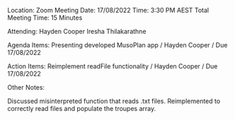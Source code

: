 Location: Zoom Meeting
Date: 17/08/2022
Time: 3:30 PM AEST
Total Meeting Time: 15 Minutes

Attending:
Hayden Cooper
Iresha Thilakarathne

Agenda Items:
Presenting developed MusoPlan app / Hayden Cooper / Due 17/08/2022

Action Items:
Reimplement readFile functionality / Hayden Cooper / Due 17/08/2022

Other Notes:

Discussed misinterpreted function that reads .txt files. Reimplemented to correctly read files and populate the troupes array.
